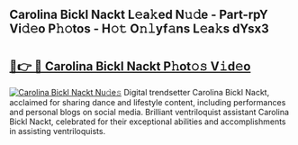 ## Carolina Bickl Nackt L𝚎a𝚔ed N𝚞𝚍e - Part-rpY Vi𝚍𝚎o P𝚑𝚘tos - H𝚘𝚝 O𝚗𝚕yf𝚊ns L𝚎a𝚔s dYsx3

# <h2><a href="http://kfcrcvg.oniu.top/?m=Carolina+Bickl+Nackt">🔗👉 🔴 Carolina Bickl Nackt P𝚑ot𝚘𝚜 V𝚒d𝚎o</a></h2>

[![Carolina Bickl Nackt Nu𝚍e𝚜](https://i.imgur.com/0qMVB7G.gif)](http://kfcrcvg.oniu.top/?m=Carolina+Bickl+Nackt)
Digital trendsetter Carolina Bickl Nackt, acclaimed for sharing dance and lifestyle content, including performances and personal blogs on social media. Brilliant ventriloquist assistant Carolina Bickl Nackt, celebrated for their exceptional abilities and accomplishments in assisting ventriloquists.  
